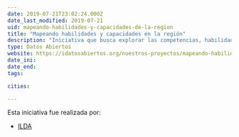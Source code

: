 ```yaml
---
date: 2019-07-21T23:02:24.000Z
date_last_modified: 2019-07-21
uid: mapeando-habilidades-y-capacidades-de-la-region
title: "Mapeando habilidades y capacidades en la región"
description: "Iniciativa que busca explorar las competencias, habilidades y destrezas de los profesionales que trabajan con datos abiertos en la región y cuáles son las competencias de las organizaciones, incluyendo los gobiernos nacionales y regionales, organizaciones de sociedad civil, entre otras."
type: Datos Abiertos
website: https://idatosabiertos.org/nuestros-proyectos/mapeando-habilidades-y-capacidades-en-la-region/
date_ini: 
date_end: 
tags:

cities: 

---
```


Esta iniciativa fue realizada por:

- [ILDA](/organizaciones/ilda)
